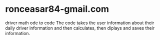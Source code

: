 # ronceasar84-gmail.com
driver math ode to code
The code takes the user information about their daily driver information and then calculates, then diplays and saves their information.
